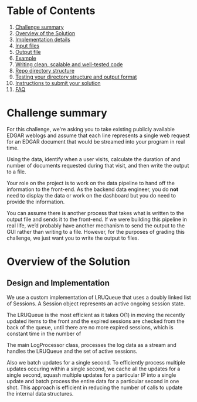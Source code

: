 # Table of Contents
1. [Challenge summary](README.md#challenge-summary)
2. [Overview of the Solution](README.md#overview-of-the-solution)
5. [Implementation details](README.md#implementation-details)
6. [Input files](README.md#input-files)
7. [Output file](README.md#output-file)
8. [Example](README.md#example)
9. [Writing clean, scalable and well-tested code](README.md#writing-clean-scalable-and-well-tested-code)
10. [Repo directory structure](README.md#repo-directory-structure)
11. [Testing your directory structure and output format](README.md#testing-your-directory-structure-and-output-format)
11. [Instructions to submit your solution](README.md#instructions-to-submit-your-solution)
13. [FAQ](README.md#faq)

# Challenge summary

For this challenge, we're asking you to take existing publicly available EDGAR weblogs and assume that each line represents a single web request for an EDGAR document that would be streamed into your program in real time. 

Using the data, identify when a user visits, calculate the duration of and number of documents requested during that visit, and then write the output to a file.

Your role on the project is to work on the data pipeline to hand off the information to the front-end. As the backend data engineer, you do **not** need to display the data or work on the dashboard but you do need to provide the information.

You can assume there is another process that takes what is written to the output file and sends it to the front-end. If we were building this pipeline in real life, we’d probably have another mechanism to send the output to the GUI rather than writing to a file. However, for the purposes of grading this challenge, we just want you to write the output to files.

# Overview of the Solution


## Design and Implementation

We use a custom implementation of LRUQueue that uses a doubly linked list of Sessions.
A Session object represents an active ongoing session state.

The LRUQueue is the most efficient as it takes O(1) in moving the recently updated items to the front and
the expired sessions are checked from the back of the queue, until there are no more expired sessions, which is constant time in the number of

The main LogProcessor class,  processes the log data as a stream and handles the LRUQueue and the set of active sessions.

Also we batch updates for a single second. To efficiently process multiple updates occuring within a single second,
we cache all the updates for a single second, squash multiple updates for a particular IP into a single update and batch process the entire data for a particular second in one shot.
This approach is efficient in reducing the number of calls to update the internal data structures.
